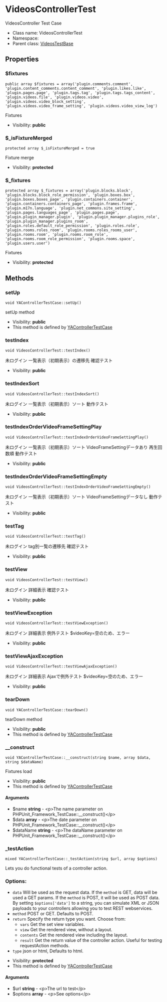 VideosControllerTest
===============

VideosController Test Case




* Class name: VideosControllerTest
* Namespace: 
* Parent class: [VideosTestBase](VideosTestBase.md)





Properties
----------


### $fixtures

    public array $fixtures = array('plugin.comments.comment', 'plugin.content_comments.content_comment', 'plugin.likes.like', 'plugin.pages.page', 'plugin.tags.tag', 'plugin.tags.tags_content', 'plugin.videos.file', 'plugin.videos.video', 'plugin.videos.video_block_setting', 'plugin.videos.video_frame_setting', 'plugin.videos.video_view_log')

Fixtures



* Visibility: **public**


### $_isFixtureMerged

    protected array $_isFixtureMerged = true

Fixture merge



* Visibility: **protected**


### $_fixtures

    protected array $_fixtures = array('plugin.blocks.block', 'plugin.blocks.block_role_permission', 'plugin.boxes.box', 'plugin.boxes.boxes_page', 'plugin.containers.container', 'plugin.containers.containers_page', 'plugin.frames.frame', 'plugin.m17n.language', 'plugin.net_commons.site_setting', 'plugin.pages.languages_page', 'plugin.pages.page', 'plugin.plugin_manager.plugin', 'plugin.plugin_manager.plugins_role', 'plugin.plugin_manager.plugins_room', 'plugin.roles.default_role_permission', 'plugin.roles.role', 'plugin.rooms.roles_room', 'plugin.rooms.roles_rooms_user', 'plugin.rooms.room', 'plugin.rooms.room_role', 'plugin.rooms.room_role_permission', 'plugin.rooms.space', 'plugin.users.user')

Fixtures



* Visibility: **protected**


Methods
-------


### setUp

    void YAControllerTestCase::setUp()

setUp method



* Visibility: **public**
* This method is defined by [YAControllerTestCase](YAControllerTestCase.md)




### testIndex

    void VideosControllerTest::testIndex()

未ログイン 一覧表示（初期表示）の遷移先 確認テスト



* Visibility: **public**




### testIndexSort

    void VideosControllerTest::testIndexSort()

未ログイン 一覧表示（初期表示）ソート 動作テスト



* Visibility: **public**




### testIndexOrderVideoFrameSettingPlay

    void VideosControllerTest::testIndexOrderVideoFrameSettingPlay()

未ログイン 一覧表示（初期表示）ソート VideoFrameSettingデータあり 再生回数順 動作テスト



* Visibility: **public**




### testIndexOrderVideoFrameSettingEmpty

    void VideosControllerTest::testIndexOrderVideoFrameSettingEmpty()

未ログイン 一覧表示（初期表示）ソート VideoFrameSettingデータなし 動作テスト



* Visibility: **public**




### testTag

    void VideosControllerTest::testTag()

未ログイン tag別一覧の遷移先 確認テスト



* Visibility: **public**




### testView

    void VideosControllerTest::testView()

未ログイン 詳細表示 確認テスト



* Visibility: **public**




### testViewException

    void VideosControllerTest::testViewException()

未ログイン 詳細表示 例外テスト
$videoKey=空のため、エラー



* Visibility: **public**




### testViewAjaxException

    void VideosControllerTest::testViewAjaxException()

未ログイン 詳細表示 Ajaxで例外テスト
$videoKey=空のため、エラー



* Visibility: **public**




### tearDown

    void YAControllerTestCase::tearDown()

tearDown method



* Visibility: **public**
* This method is defined by [YAControllerTestCase](YAControllerTestCase.md)




### __construct

    void YAControllerTestCase::__construct(string $name, array $data, string $dataName)

Fixtures load



* Visibility: **public**
* This method is defined by [YAControllerTestCase](YAControllerTestCase.md)


#### Arguments
* $name **string** - &lt;p&gt;The name parameter on PHPUnit_Framework_TestCase::__construct()&lt;/p&gt;
* $data **array** - &lt;p&gt;The date parameter on PHPUnit_Framework_TestCase::__construct()&lt;/p&gt;
* $dataName **string** - &lt;p&gt;The dataName parameter on PHPUnit_Framework_TestCase::__construct()&lt;/p&gt;



### _testAction

    mixed YAControllerTestCase::_testAction(string $url, array $options)

Lets you do functional tests of a controller action.

### Options:

- `data` Will be used as the request data. If the `method` is GET,
  data will be used a GET params. If the `method` is POST, it will be used
  as POST data. By setting `$options['data']` to a string, you can simulate XML or JSON
  payloads to your controllers allowing you to test REST webservices.
- `method` POST or GET. Defaults to POST.
- `return` Specify the return type you want. Choose from:
    - `vars` Get the set view variables.
    - `view` Get the rendered view, without a layout.
    - `contents` Get the rendered view including the layout.
    - `result` Get the return value of the controller action. Useful
      for testing requestAction methods.
- `type` json or html, Defaults to html.

* Visibility: **protected**
* This method is defined by [YAControllerTestCase](YAControllerTestCase.md)


#### Arguments
* $url **string** - &lt;p&gt;The url to test&lt;/p&gt;
* $options **array** - &lt;p&gt;See options&lt;/p&gt;


